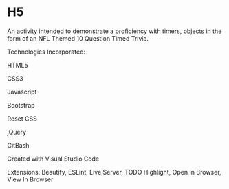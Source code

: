 # H5

An activity intended to demonstrate a proficiency with timers, objects in the form of an NFL Themed 10 Question Timed Trivia.

Technologies Incorporated:

HTML5

CSS3

Javascript

Bootstrap

Reset CSS

jQuery

GitBash

Created with Visual Studio Code

Extensions: Beautify, ESLint, Live Server, TODO Highlight, Open In Browser, View In Browser
